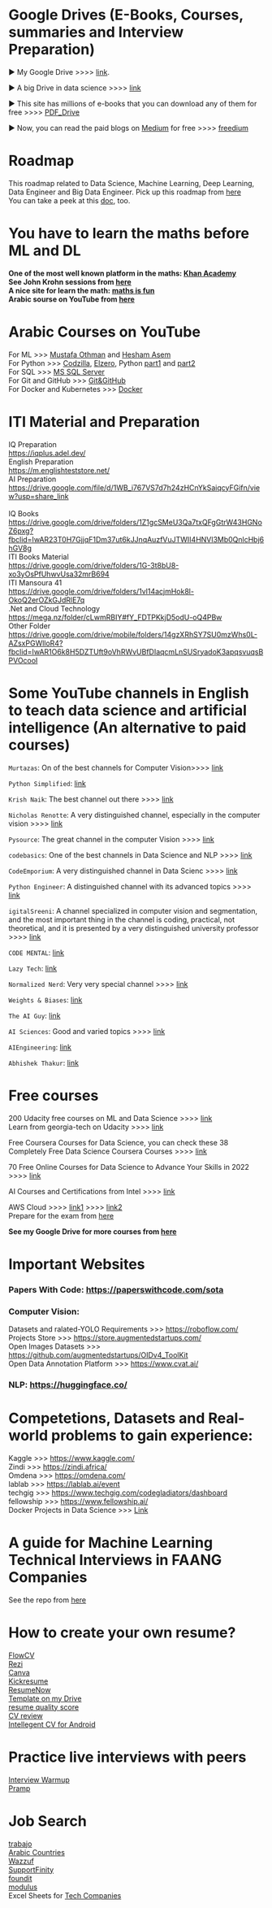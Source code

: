 # Google Drives (E-Books, Courses, summaries and Interview Preparation)

► My Google Drive >>>> [link](https://drive.google.com/drive/folders/1eAYEvcnd66wMYQqNXDihIdFwZx5vdLFc).

► A big Drive in data science >>>> [link](https://drive.google.com/drive/folders/1iW7IPrVUqsHumgXUMH_rgeBLpJjRDCmJ)

► This site has millions of e-books that you can download any of them for free  >>>> [PDF_Drive](https://www.pdfdrive.com/)

► Now, you can read the paid blogs on [Medium](https://medium.com/) for free  >>>> [freedium](https://freedium.cfd/)

# Roadmap
This roadmap related to Data Science, Machine Learning, Deep Learning, Data Engineer and Big Data Engineer.
Pick up this roadmap from [here](https://i.am.ai/roadmap/#big-data-engineer-roadmap)
<br>You can take a peek at this [doc](https://drive.google.com/file/d/1pBihV-xJWVWX6eZy1nmt1q3zsCD3xiDN/view?usp=sharing), too.


# You have to learn the maths before ML and DL
**One of the most well known platform in the maths: [Khan Academy](https://www.khanacademy.org/)** 
<br>**See John Krohn sessions from [here](https://downloadly.ir/tag/jon-krohn/)**
<br>**A nice site for learn the math: [maths is fun](https://mathsisfun.com/)**
<br>**Arabic sourse on YouTube from [here](https://www.youtube.com/channel/UCzYgAyyZTLfnLFjQexOKxbQ/playlists)**



# Arabic Courses on YouTube
For ML >>> [Mustafa Othman](https://www.youtube.com/c/MustafaOthman/playlists) and [Hesham Asem](https://www.youtube.com/c/HeshamAsem/playlists)
<br>For Python >>> [Codzilla](https://www.youtube.com/watch?v=h3VCQjyaLws&list=PLuXY3ddo_8nzrO74UeZQVZOb5-wIS6krJ), [Elzero](https://www.youtube.com/watch?v=mvZHDpCHphk&list=PLDoPjvoNmBAyE_gei5d18qkfIe-Z8mocs), Python [part1](https://www.youtube.com/watch?v=XKQaCF_Om8o&list=PLrooD4hY1QqDjPYUvDsxjfh9np7DjBwAg&index=3) and [part2](https://www.youtube.com/watch?v=mlbe7Vxr7yA&list=PLrooD4hY1QqDjPYUvDsxjfh9np7DjBwAg&index=4)
<br>For SQL >>> [MS SQL Server](https://www.youtube.com/watch?v=-_wLgK0IKfo&list=PL1DUmTEdeA6J6oDLTveTt4Z7E5qEfFluE)
<br>For Git and GitHub >>> [Git&GitHub](https://www.youtube.com/watch?v=Q6G-J54vgKc&list=PLrooD4hY1QqDjPYUvDsxjfh9np7DjBwAg&index=2)
<br>For Docker and Kubernetes >>> [Docker](https://www.youtube.com/watch?v=PrusdhS2lmo&list=PLrooD4hY1QqADSWBJISGAq_qEPIed550b)

# ITI Material and Preparation
IQ Preparation
<br>https://iqplus.adel.dev/
<br>English Preparation
<br>https://m.englishteststore.net/
<br>AI Preparation
<br>https://drive.google.com/file/d/1WB_i767VS7d7h24zHCnYkSaiqcyFGifn/view?usp=share_link
<br><br>IQ Books
<br>https://drive.google.com/drive/folders/1Z1gcSMeU3Qa7txQFgGtrW43HGNoZ6pxg?fbclid=IwAR23T0H7GjjqF1Dm37ut6kJJnqAuzfVuJTWII4HNVl3Mb0QnlcHbj6hGV8g
<br>ITI Books Material
<br>https://drive.google.com/drive/folders/1G-3t8bU8-xo3yOsPfUhwvUsa32mrB694
<br>ITI Mansoura 41
<br>https://drive.google.com/drive/folders/1vl14acjmHok8l-OkoQ2erOZkGJdRlE7q
<br>.Net and Cloud Technology
<br>https://mega.nz/folder/cLwmRBIY#fY_FDTPKkjD5odU-oQ4PBw
<br>Other Folder
<br>https://drive.google.com/drive/mobile/folders/14gzXRhSY7SU0mzWhs0L-AZsxPGWlloR4?fbclid=IwAR1O6k8H5DZTUft9oVhRWvUBfDIaqcmLnSUSryadoK3apqsvuqsBPVOcooI 

# Some YouTube channels in English to teach data science and artificial intelligence (An alternative to paid courses) 

`Murtazas`: On of the best channels for Computer Vision>>>> [link](https://www.youtube.com/@murtazasworkshop)

`Python Simplified`: [link](https://www.youtube.com/c/PythonSimplified)

`Krish Naik`: The best channel out there >>>> [link](https://www.youtube.com/user/krishnaik06)

`Nicholas Renotte`: A very distinguished channel, especially in the computer vision >>>> [link](https://www.youtube.com/c/NicholasRenotte)

`Pysource`: The great channel in the computer Vision >>>> [link](https://www.youtube.com/channel/UC5hHNks012Ca2o_MPLRUuJw)

`codebasics`: One of the best channels in Data Science and NLP >>>> [link](https://www.youtube.com/c/codebasics)

`CodeEmporium`: A very distinguished channel in Data Scienc >>>> [link](https://www.youtube.com/c/CodeEmporium)

`Python Engineer`: A distinguished channel with its advanced topics >>>> [link](https://www.youtube.com/c/PythonEngineer)

`igitalSreeni`: A channel specialized in computer vision and segmentation, and the most important thing in the channel is coding, practical, not theoretical, and it is presented by a very distinguished university professor >>>> [link](https://www.youtube.com/c/DigitalSreeni)

`CODE MENTAL`: [link](https://www.youtube.com/c/CODEMENTAL)

`Lazy Tech`: [link](https://www.youtube.com/c/LazyTech825)

`Normalized Nerd`: Very very special channel >>>> [link](https://www.youtube.com/c/NormalizedNerd)

`Weights & Biases`: [link](https://www.youtube.com/c/WeightsBiases)

`The AI Guy`: [link](https://www.youtube.com/c/TheAIGuy)

`AI Sciences`: Good and varied topics >>>> [link](https://www.youtube.com/c/AISciencesLearn)

`AIEngineering`: [link](https://www.youtube.com/c/AIEngineeringLife)

`Abhishek Thakur`: [link](https://www.youtube.com/c/AbhishekThakurAbhi)

# Free courses

200 Udacity free courses on ML and Data Science >>>> [link](https://www.mltut.com/udacity-free-courses-on-machine-learning/)
<br>Learn from georgia-tech on Udacity >>>> [link](https://www.udacity.com/georgia-tech?s=08)

Free Coursera Courses for Data Science, you can check these 38 Completely Free Data Science Coursera Courses >>>> [link](https://lnkd.in/gdqM4Cyf)

70 Free Online Courses for Data Science to Advance Your Skills in 2022 >>>> [link](https://www.mltut.com/free-online-courses-for-data-science/)

AI Courses and Certifications from Intel >>>> [link](https://www.intel.com/content/www/us/en/developer/topic-technology/artificial-intelligence/training/courses.html)

AWS Cloud >>>> [link1](https://mega.nz/folder/0HZyhK4D#GfTl0190mEA5Z01g7a2gUQ) >>>> [link2](https://mega.nz/folder/VrJR2IAK#jY9pWbQd1bXeRmU7LlBcPg)
<br> Prepare for the exam from [here](https://www.examtopics.com/)

**See my Google Drive for more courses from [here](https://drive.google.com/drive/folders/1eAYEvcnd66wMYQqNXDihIdFwZx5vdLFc)**

# Important Websites
### Papers With Code: https://paperswithcode.com/sota
### Computer Vision:
Datasets and ralated-YOLO Requirements >>> https://roboflow.com/
<br>Projects Store >>> https://store.augmentedstartups.com/
<br>Open Images Datasets >>> https://github.com/augmentedstartups/OIDv4_ToolKit
<br>Open Data Annotation Platform >>> https://www.cvat.ai/
### NLP: https://huggingface.co/
# Competetions, Datasets and Real-world problems to gain experience:
Kaggle >>> https://www.kaggle.com/
<br>Zindi >>> https://zindi.africa/
<br>Omdena >>> https://omdena.com/
<br>lablab >>> https://lablab.ai/event
<br>techgig >>> https://www.techgig.com/codegladiators/dashboard
<br>fellowship >>> https://www.fellowship.ai/
<br>Docker Projects in Data Science >>> [Link](https://levelup.gitconnected.com/docker-for-data-science-projects-a-beginner-friendly-introduction-58e523ebbacb)

# A guide for Machine Learning Technical Interviews in FAANG Companies
See the repo from [here](https://github.com/alirezadir/Machine-Learning-Interviews/blob/main/README.md?fbclid=IwAR2iEspGAMB_4NBE59ADjwWs3S0mnIG-vzRhIBZl7ZzmJdEjiD89oshB4DI)

# How to create your own resume?
[FlowCV](https://app.flowcv.com/)
<br>[Rezi](https://app.rezi.ai/)
<br>[Canva](https://www.canva.com/)
<br>[Kickresume](https://www.kickresume.com)
<br>[ResumeNow](https://www.resume-now.com/build-resume/onboarding/targetcountry)
<br>[Template on my Drive](https://drive.google.com/drive/folders/1duhn2op_WsKVDuq6R6Y_9s3MzcDfJsfl?usp=sharing)
<br>[resume quality score](https://resume.naukri.com/resume-quality-score)
<br>[CV review](https://www.topcv.co.uk/)
<br>[Intellegent CV for Android](https://play.google.com/store/apps/details?id=icv.resume.curriculumvitae)
# Practice live interviews with peers
[Interview Warmup](https://grow.google/certificates/interview-warmup/)
<br> [Pramp](https://www.pramp.com/#/)
# Job Search
[trabajo](https://eg.trabajo.org/)
<br>[Arabic Countries](https://sarii3.com/%D9%88%D8%B8%D8%A7%D8%A6%D9%81)
<br>[Wazzuf](https://wuzzuf.net/)
<br>[SupportFinity](https://supportfinity.com/)
<br>[foundit](https://www.foundit.in/zuno/?utm_source=affiliate&utm_medium=di_summer&utm_campaign=pra_zuno&utm_id=zuno_tg)
<br>[modulus](https://korastats.modulus.biz/index.php?module=rec&page=Public&action=ListVacancies)
<br>Excel Sheets for [Tech Companies](https://drive.google.com/drive/folders/1TUr2buheDCLBlNVMANpXOlmk-mdLuMdr)
